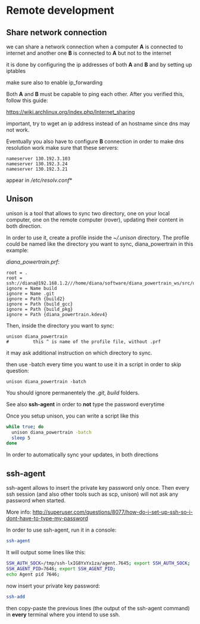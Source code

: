 # Remote development

## Share network connection

we can share a network connection when a computer **A** is connected to internet and another one **B** is connected to **A** but not to the internet

it is done by configuring the ip addresses of both **A** and **B** and by setting up iptables

make sure also to enable ip_forwarding


Both **A** and **B** must be capable to ping each other. After you verified this, follow this guide:

https://wiki.archlinux.org/index.php/Internet_sharing

important, try to wget an ip address instead of an hostname since dns may not work. 

Eventually you also have to configure **B** connection in order to make dns resolution work
make sure that these servers:

```
nameserver 130.192.3.103
nameserver 130.192.3.24
nameserver 130.192.3.21
```

appear in */etc/resolv.conf**


## Unison

unison is a tool that allows to sync two directory, one on your local computer, one on the remote computer (rover), updating their content in both direction.

In order to use it, create a profile inside the *~/.unison* directory.
The profile could be named like the directory you want to sync, diana_powertrain in this example:

*diana_powertrain.prf*:

```
root = .
root = ssh://diana@192.168.1.2///home/diana/software/diana_powertrain_ws/src/diana_powertrain
ignore = Name build
ignore = Name .git
ignore = Path {build2}
ignore = Path {build_gcc}
ignore = Path {build_pkg}
ignore = Path {diana_powertrain.kdev4}
```

Then, inside the directory you want to sync:

```
unison diana_powertrain 
#         this ^ is name of the profile file, without .prf
```

it may ask additional instruction on which directory to sync.

then use -batch every time you want to use it in a script in order to skip question:

```
unison diana_powertrain -batch
```
You should ignore permanentely the *.git*, *build* folders.

See also **ssh-agent** in order to **not** type the password everytime

Once you setup unison, you can write a script like this

```bash
while true; do
  unison diana_powertrain -batch
  sleep 5
done
```

In order to automatically sync your updates, in both directions

## ssh-agent

ssh-agent allows to insert the private key password only once. Then every ssh session (and also other tools such as scp, unison)
will not ask any password when started.

More info:
http://superuser.com/questions/8077/how-do-i-set-up-ssh-so-i-dont-have-to-type-my-password

In order to use ssh-agent, run it in a console:

```bash
ssh-agent
```

It will output some lines like this:

```bash
SSH_AUTH_SOCK=/tmp/ssh-lxIG8YxYx1za/agent.7645; export SSH_AUTH_SOCK;
SSH_AGENT_PID=7646; export SSH_AGENT_PID;
echo Agent pid 7646;
```

now insert your private key password:

```bash
ssh-add
```

then copy-paste the previous lines (the output of the ssh-agent command) in **every** terminal where you intend to use 
ssh.

